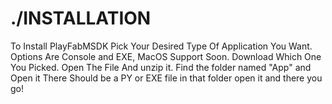 # ./INSTALLATION
 To Install PlayFabMSDK Pick Your Desired Type Of Application You Want. Options Are Console and EXE, MacOS Support Soon. 
 Download Which One You Picked.
 Open The File And unzip it.
 Find the folder named "App" and Open it
 There Should be a PY or EXE file in that folder open it and there you go!
